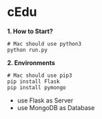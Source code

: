 # cEdu

**1. How to Start?**

```
# Mac should use python3
python run.py
```

**2. Environments**

```
# Mac should use pip3
pip install Flask
pip install pymongo
```

- use Flask as Server
- use MongoDB as Database
